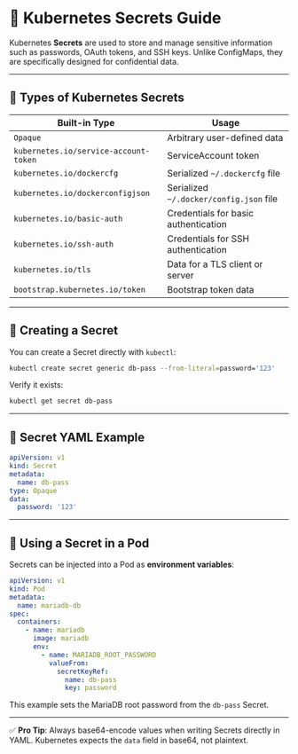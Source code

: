 # 🔐 Kubernetes Secrets Guide

Kubernetes **Secrets** are used to store and manage sensitive information such as passwords, OAuth tokens, and SSH keys. Unlike ConfigMaps, they are specifically designed for confidential data.

---

## 📌 Types of Kubernetes Secrets

| **Built-in Type**                     | **Usage**                               |
| ------------------------------------- | --------------------------------------- |
| `Opaque`                              | Arbitrary user-defined data             |
| `kubernetes.io/service-account-token` | ServiceAccount token                    |
| `kubernetes.io/dockercfg`             | Serialized `~/.dockercfg` file          |
| `kubernetes.io/dockerconfigjson`      | Serialized `~/.docker/config.json` file |
| `kubernetes.io/basic-auth`            | Credentials for basic authentication    |
| `kubernetes.io/ssh-auth`              | Credentials for SSH authentication      |
| `kubernetes.io/tls`                   | Data for a TLS client or server         |
| `bootstrap.kubernetes.io/token`       | Bootstrap token data                    |

---

## 📂 Creating a Secret

You can create a Secret directly with `kubectl`:

```bash
kubectl create secret generic db-pass --from-literal=password='123'
```

Verify it exists:

```bash
kubectl get secret db-pass
```

---

## 📜 Secret YAML Example

```yaml
apiVersion: v1
kind: Secret
metadata:
  name: db-pass
type: Opaque
data:
  password: '123'
```

---

## 🚀 Using a Secret in a Pod

Secrets can be injected into a Pod as **environment variables**:

```yaml
apiVersion: v1
kind: Pod
metadata:
  name: mariadb-db
spec:
  containers:
    - name: mariadb
      image: mariadb
      env:
        - name: MARIADB_ROOT_PASSWORD
          valueFrom:
            secretKeyRef:
              name: db-pass
              key: password
```

This example sets the MariaDB root password from the `db-pass` Secret.

---

✅ **Pro Tip**: Always base64-encode values when writing Secrets directly in YAML. Kubernetes expects the `data` field in base64, not plaintext.

